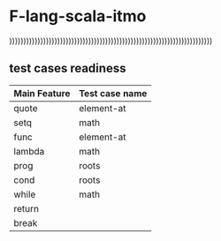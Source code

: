 # F-lang-scala-itmo
))))))))))))))))))))))))))))))))))))))))))))))))))))))))))))))))))))))))

## test cases readiness
| Main Feature | Test case name |
|--------------|----------------|
| quote        | element-at     |
| setq         | math           |
| func         | element-at     |
| lambda       | math           |
| prog         | roots          |
| cond         | roots          |
| while        | math           |
| return       |                |
| break        |                |
